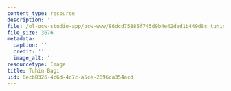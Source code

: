 ```yaml
---
content_type: resource
description: ''
file: /ol-ocw-studio-app/ocw-www/86dcd75885f745d9b4e42dad1b449d8c_tuhin-bagi2-th.jpg
file_size: 3676
metadata:
  caption: ''
  credit: ''
  image_alt: ''
resourcetype: Image
title: Tuhin Bagi
uid: 6ecb8326-4c6d-4c7c-a5ce-2896ca354acd
---
```

